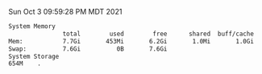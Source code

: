 Sun Oct  3 09:59:28 PM MDT 2021
```bash
System Memory
               total        used        free      shared  buff/cache   available
Mem:           7.7Gi       453Mi       6.2Gi       1.0Mi       1.0Gi       7.0Gi
Swap:          7.6Gi          0B       7.6Gi
System Storage
654M	.
```
